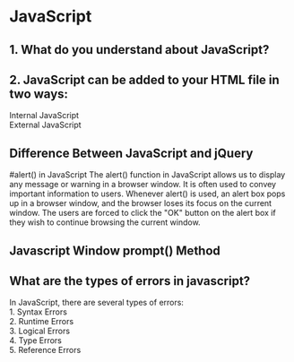 # JavaScript


<h2> 1. What do you understand about JavaScript?
</h2>

<h2> 2. JavaScript can be added to your HTML file in two ways: </h2>
<p> 
Internal JavaScript <br>
External JavaScript <br>
</p>


<h2> Difference Between JavaScript and jQuery </h2>

#alert() in JavaScript
The alert() function in JavaScript allows us to display any message or warning in a browser window. It is often used to convey important information to users. Whenever alert() is used, an alert box pops up in a browser window, and the browser loses its focus on the current window. The users are forced to click the "OK" button on the alert box if they wish to continue browsing the current window.


<h2> Javascript Window prompt() Method </h2>
<h2> What are the types of errors in javascript? </h2>

<p> In JavaScript, there are several types of errors: <br>
  1. Syntax Errors <br>
  2. Runtime Errors <br>
  3. Logical Errors <br>
  4. Type Errors <br>
  5. Reference Errors <br>
